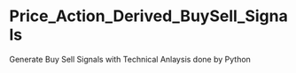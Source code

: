 # Price_Action_Derived_BuySell_Signals
Generate Buy Sell Signals with Technical Anlaysis done by Python
